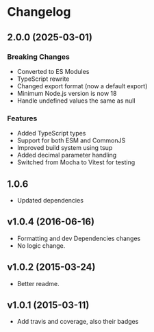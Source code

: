 # Changelog

## 2.0.0 (2025-03-01)

### Breaking Changes

- Converted to ES Modules
- TypeScript rewrite
- Changed export format (now a default export)
- Minimum Node.js version is now 18
- Handle undefined values the same as null

### Features

- Added TypeScript types
- Support for both ESM and CommonJS
- Improved build system using tsup
- Added decimal parameter handling
- Switched from Mocha to Vitest for testing

## 1.0.6

- Updated dependencies

## v1.0.4 (2016-06-16)

- Formatting and dev Dependencies changes
- No logic change.

## v1.0.2 (2015-03-24)

- Better readme.

## v1.0.1 (2015-03-11)

- Add travis and coverage, also their badges
